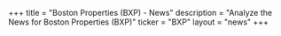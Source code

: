+++
title = "Boston Properties (BXP) - News"
description = "Analyze the News for Boston Properties (BXP)"
ticker = "BXP"
layout = "news"
+++

